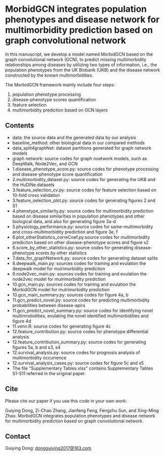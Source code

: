 # MorbidGCN integrates population phenotypes and disease network for multimorbidity prediction based on graph convolutional network
In this manuscript, we develop a model named MorbidGCN based on the graph convolutional network (GCN), to predict missing multimorbidity relationships among diseases by utilizing two types of information, i.e., the population phenotypes from the UK Biobank (UKB) and the disease network constructed by the known multimorbidities.

The MorbidGCN framework mainly include four steps:
1. population phenotype processing
2. disease-phenotype scores quantification
3. feature selection
4. multimorbidity prediction based on GCN layers


## Contents
* data: the source data and the generated data by our analysis
* baseline_method: other biological data in our compared methods
* data_split4graphNet: dataset partitions generated for graph network models
* graph network: source codes for graph noetwork models, such as DeepWalk, Node2Vec, and GCN
* 1.disease_phenotype_score.py: source codes for phenotype processing and disease-phenotype score quantification
* 2.multimorbidity_dataset.py: source codes for generating the UKB and the HuDiNe datasets
* 3.feature_selection_cv.py: source codes for feature selection based on 10-fold cross validation
* 3.feature_selection_plot.py: source codes for generating figures 2 and S1
* 4.phenotype_similarity.py: source codes for multimorbidity prediction based on disease similarities in population phenotypes and other biological data, and also for generating figure 3a-d
* 5.physiology_performance.py: source codes for same-multimorbidity and cross-multimorbidity prediction and figure 3e, f
* 6.plot_otherStatistics_correCoef.py:source codes for multimorbidity prediciton based on other disease-phenotype scores and figure s2
* 6.score_by_other_statistics.py: source codes for generating disease-phenotype scores by other statistics
* 7.data_for_graphNetwork.py: source codes for generating dataset splits 
* 8.deepwalk_main.py: sources codes for training and evulation the deepwalk model for mulrimorbidity prediction
* 9.node2vec_main.py: sources codes for training and evulation the node2vec model for mulrimorbidity prediction
* 10.gcn_main.py: sources codes for training and evulation the MorbidGCN model for mulrimorbidity prediction
* 10.gcn_main_summary.py: sources codes for figure 4a, b
* 11.gcn_predict_novel.py: source codes for predicting multimorbidity probabilities between disease-apirs
* 11.gcn_predict_novel_summary.py: source codes for identifying novel multimrobidities, evulating the novel identified multimorbidities and figure 4d
* 11.venn.R: source codes for generating figure 4c
* 12.feature_contribution.py: source codes for phenotype differential analysis
* 12.feature_contribution_summary.py: source codes for generating figures 5a, b and s3, s4
* 12.survival_analysis.py: source codes for prognosis analysis of multimorbidity occurrence
* 12.survival_analysis_cases.py: source codes for figure 5c and s5
* The file "Supplementary Tables.xlsx" contains Supplementary Tables S1-S11 referred in the original paper.


## Cite
Please cite our paper if you use this code in your own work:

Guiying Dong, Zi-Chao Zhang, Jianfeng Feng, Fengzhu Sun, and Xing-Ming Zhao. MorbidGCN integrates population phenotypes and disease network for multimorbidity prediction based on graph convolutional network.


## Contact
Guiying Dong: dongguiying2017@163.com
